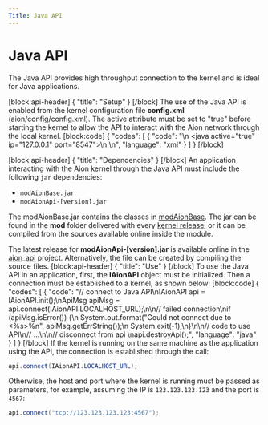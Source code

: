 ```yaml
---
Title: Java API
---
```


# Java API

The Java API provides high throughput connection to the kernel and is ideal for Java applications.

[block:api-header]
{
  "title": "Setup"
}
[/block]
The use of the Java API is enabled from the kernel configuration file **config.xml** (aion/config/config.xml). The active attribute must be set to "true" before starting the kernel to allow the API to interact with the Aion network through the local kernel.
[block:code]
{
  "codes": [
    {
      "code": "<api>\n  <java active=\"true\" ip=\"127.0.0.1\" port=\"8547\"></java>\n  <!-- other API settings -->\n</api>",
      "language": "xml"
    }
  ]
}
[/block]

[block:api-header]
{
  "title": "Dependencies"
}
[/block]
An application interacting with the Aion kernel through the Java API must include the following `jar` dependencies:

- `modAionBase.jar`
- `modAionApi-[version].jar`

The modAionBase.jar contains the classes in [modAionBase](https://github.com/aionnetwork/aion/tree/master/modAionBase). The jar can be found in the **mod** folder delivered with every [kernel release](https://github.com/aionnetwork/aion/releases), or it can be compiled from the sources available online inside the module.

The latest release for **modAionApi-[version].jar** is available online in the [aion_api](https://github.com/aionnetwork/aion_api/releases) project. Alternatively, the file can be created by compiling the source files.
[block:api-header]
{
  "title": "Use"
}
[/block]
To use the Java API in an application, first, the **IAionAPI** object must be initialized. Then a connection must be established to a kernel, as shown below:
[block:code]
{
  "codes": [
    {
      "code": "// connect to Java API\nIAionAPI api = IAionAPI.init();\nApiMsg apiMsg = api.connect(IAionAPI.LOCALHOST_URL);\n\n// failed connection\nif (apiMsg.isError()) {\n    System.out.format(\"Could not connect due to <%s>%n\", apiMsg.getErrString());\n    System.exit(-1);\n}\n\n// code to use API\n// ...\n\n// disconnect from api  \napi.destroyApi();",
      "language": "java"
    }
  ]
}
[/block]
If the kernel is running on the same machine as the application using the API, the connection is established through the call:
```java
api.connect(IAionAPI.LOCALHOST_URL);
```
Otherwise, the host and port where the kernel is running must be passed as parameters, for example, assuming the IP is `123.123.123.123` and the port is `4567`:
```java
api.connect("tcp://123.123.123.123:4567");
```